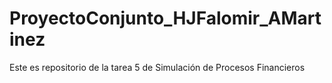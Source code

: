 # ProyectoConjunto_HJFalomir_AMartinez
Este es repositorio de la tarea 5 de Simulación de Procesos Financieros
